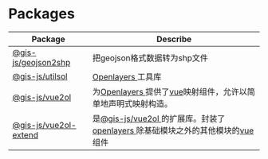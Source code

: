 # Packages

| Package                                                      | Describe                                                     |
| ------------------------------------------------------------ | ------------------------------------------------------------ |
| [@gis-js/geojson2shp](https://panzhiyue.github.io/gis-js/geojson2shp/) | 把geojson格式数据转为shp文件                                 |
| [@gis-js/utilsol](https://panzhiyue.github.io/gis-js/utilsol/) | [Openlayers ](https://openlayers.org/)工具库                 |
| [@gis-js/vue2ol](https://panzhiyue.github.io/gis-js/vue2ol/) | 为[Openlayers ](https://openlayers.org/)提供了[vue](https://cn.vuejs.org/index.html)映射组件，允许以简单地声明式映射构造。 |
| [@gis-js/vue2ol-extend](https://panzhiyue.github.io/gis-js/vue2ol-extend/) | 是[@gis-js/vue2ol ](https://www.npmjs.com/package/@gis-js/vue2ol)的扩展库。封装了[openlayers ](https://openlayers.org/)除基础模块之外的其他模块的[vue ](https://cn.vuejs.org/index.html)组件 |

